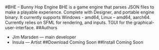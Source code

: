 #BHE – Bunny Hop Engine
BHE is a game engine that parses JSON files to make a playable experience. Complete with Designer, and portable engine binary. It currently supports Windows - amd64, Linux – amd64, aarch64. Currently relies on SFML for rendering, and inputs. TGUI for the graphical-user-interface.
##Authors
- Jim Marsden — main developer
- Insula — Artist
##Download
Coming Soon
##Install
Coming Soon
